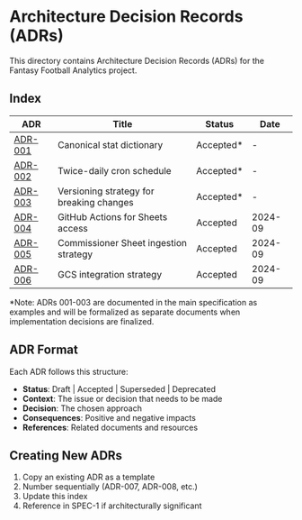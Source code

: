 # Architecture Decision Records (ADRs)

This directory contains Architecture Decision Records (ADRs) for the Fantasy Football Analytics project.

## Index

| ADR                                                         | Title                                    | Status     | Date    |
| ----------------------------------------------------------- | ---------------------------------------- | ---------- | ------- |
| [ADR-001](../../docs/spec/SPEC-1_v_2.2.md#adrs-examples)    | Canonical stat dictionary                | Accepted\* | -       |
| [ADR-002](../../docs/spec/SPEC-1_v_2.2.md#adrs-examples)    | Twice-daily cron schedule                | Accepted\* | -       |
| [ADR-003](../../docs/spec/SPEC-1_v_2.2.md#adrs-examples)    | Versioning strategy for breaking changes | Accepted\* | -       |
| [ADR-004](ADR-004-github-actions-for-sheets.md)             | GitHub Actions for Sheets access         | Accepted   | 2024-09 |
| [ADR-005](ADR-005-commissioner-sheet-ingestion-strategy.md) | Commissioner Sheet ingestion strategy    | Accepted   | 2024-09 |
| [ADR-006](ADR-006-gcs-integration-strategy.md)              | GCS integration strategy                 | Accepted   | 2024-09 |

\*Note: ADRs 001-003 are documented in the main specification as examples and will be formalized as separate documents when implementation decisions are finalized.

## ADR Format

Each ADR follows this structure:

- **Status**: Draft | Accepted | Superseded | Deprecated
- **Context**: The issue or decision that needs to be made
- **Decision**: The chosen approach
- **Consequences**: Positive and negative impacts
- **References**: Related documents and resources

## Creating New ADRs

1. Copy an existing ADR as a template
1. Number sequentially (ADR-007, ADR-008, etc.)
1. Update this index
1. Reference in SPEC-1 if architecturally significant
